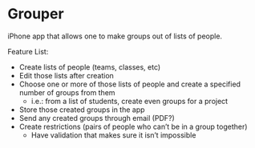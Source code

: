 # Grouper
iPhone app that allows one to make groups out of lists of people.

Feature List:
- Create lists of people (teams, classes, etc)
- Edit those lists after creation
- Choose one or more of those lists of people and create a specified number of groups from them
	- i.e.: from a list of students, create even groups for a project
- Store those created groups in the app
- Send any created groups through email (PDF?)
- Create restrictions (pairs of people who can’t be in a group together)
	- Have validation that makes sure it isn’t impossible
